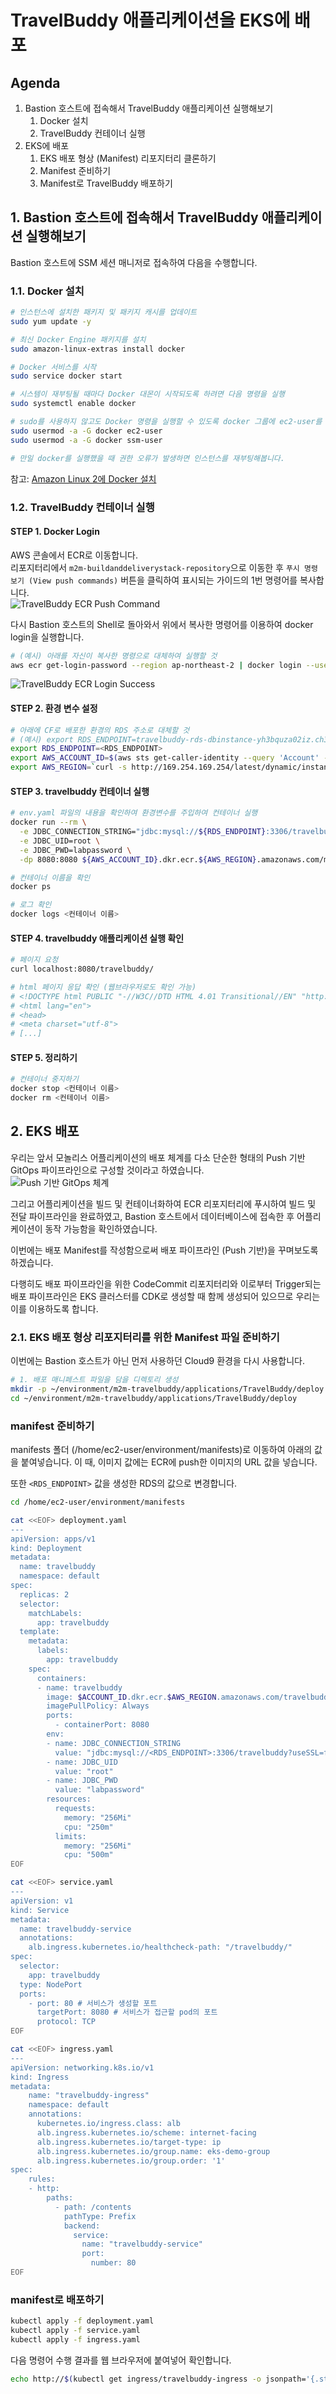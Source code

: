 # TravelBuddy 애플리케이션을 EKS에 배포

## Agenda

1. Bastion 호스트에 접속해서 TravelBuddy 애플리케이션 실행해보기 
   1. Docker 설치 
   2. TravelBuddy 컨테이너 실행
2. EKS에 배포
   1. EKS 배포 형상 (Manifest) 리포지터리 클론하기
   2. Manifest 준비하기
   2. Manifest로 TravelBuddy 배포하기

## 1. Bastion 호스트에 접속해서 TravelBuddy 애플리케이션 실행해보기
Bastion 호스트에 SSM 세션 매니저로 접속하여 다음을 수행합니다.

### 1.1. Docker 설치

```bash
# 인스턴스에 설치한 패키지 및 패키지 캐시를 업데이트
sudo yum update -y

# 최신 Docker Engine 패키지를 설치
sudo amazon-linux-extras install docker

# Docker 서비스를 시작
sudo service docker start

# 시스템이 재부팅될 때마다 Docker 대몬이 시작되도록 하려면 다음 명령을 실행
sudo systemctl enable docker

# sudo를 사용하지 않고도 Docker 명령을 실행할 수 있도록 docker 그룹에 ec2-user를 추가
sudo usermod -a -G docker ec2-user
sudo usermod -a -G docker ssm-user

# 만일 docker를 실행했을 때 권한 오류가 발생하면 인스턴스를 재부팅해봅니다.
```

참고: [Amazon Linux 2에 Docker 설치](https://docs.aws.amazon.com/ko_kr/AmazonECS/latest/developerguide/create-container-image.html#create-container-image-install-docker)

### 1.2. TravelBuddy 컨테이너 실행

#### STEP 1. Docker Login

AWS 콘솔에서 ECR로 이동합니다.<br>
리포지터리에서 `m2m-buildanddeliverystack-repository`으로 이동한 후 `푸시 명령 보기 (View push commands)` 버튼을 클릭하여 표시되는 가이드의 1번 명령어를 복사합니다.<br>
![TravelBuddy ECR Push Command](./assets/travelbuddy-ecr-push-command-step-1.png)

다시 Bastion 호스트의 Shell로 돌아와서 위에서 복사한 명령어를 이용하여 docker login을 실행합니다.
```bash
# (예시) 아래를 자신이 복사한 명령으로 대체하여 실행할 것
aws ecr get-login-password --region ap-northeast-2 | docker login --username AWS --password-stdin 256878912116.dkr.ecr.ap-northeast-2.amazonaws.com
```
![TravelBuddy ECR Login Success](./assets/travelbuddy-ecr-login-success.png)

#### STEP 2. 환경 변수 설정

```bash
# 아래에 CF로 배포한 환경의 RDS 주소로 대체할 것
# (예시) export RDS_ENDPOINT=travelbuddy-rds-dbinstance-yh3bquza02iz.ch3z4vioqkk9.ap-northeast-2.rds.amazonaws.com
export RDS_ENDPOINT=<RDS_ENDPOINT>
export AWS_ACCOUNT_ID=$(aws sts get-caller-identity --query 'Account' --output text)
export AWS_REGION=`curl -s http://169.254.169.254/latest/dynamic/instance-identity/document| grep region |awk -F\" '{print $4}'`
```

#### STEP 3. travelbuddy 컨테이너 실행

```bash
# env.yaml 파일의 내용을 확인하여 환경변수를 주입하여 컨테이너 실행
docker run --rm \
  -e JDBC_CONNECTION_STRING="jdbc:mysql://${RDS_ENDPOINT}:3306/travelbuddy?useSSL=false" \
  -e JDBC_UID=root \
  -e JDBC_PWD=labpassword \
  -dp 8080:8080 ${AWS_ACCOUNT_ID}.dkr.ecr.${AWS_REGION}.amazonaws.com/m2m-buildanddeliverystack-repository:latest

# 컨테이너 이름을 확인
docker ps

# 로그 확인
docker logs <컨테이너 이름>
```

#### STEP 4. travelbuddy 애플리케이션 실행 확인

```bash
# 페이지 요청
curl localhost:8080/travelbuddy/

# html 페이지 응답 확인 (웹브라우저로도 확인 가능)
# <!DOCTYPE html PUBLIC "-//W3C//DTD HTML 4.01 Transitional//EN" "http://www.# w3.org/TR/html4/loose.dtd">
# <html lang="en">
# <head>
# <meta charset="utf-8">
# [...]
```

#### STEP 5. 정리하기

```bash
# 컨테이너 중지하기
docker stop <컨테이너 이름>
docker rm <컨테이너 이름>
```

## 2. EKS 배포
우리는 앞서 모놀리스 어플리케이션의 배포 체계를 다소 단순한 형태의 Push 기반 GitOps 파이프라인으로 구성할 것이라고 하였습니다.<br>
![Push 기반 GitOps 체계](./assets/M2M-Replatform-Architecture.png)

그리고 어플리케이션을 빌드 및 컨테이너화하여 ECR 리포지터리에 푸시하여 빌드 및 전달 파이프라인을 완료하였고, Bastion 호스트에서 데이터베이스에 접속한 후 어플리케이션이 동작 가능함을 확인하였습니다.

이번에는 배포 Manifest를 작성함으로써 배포 파이프라인 (Push 기반)을 꾸며보도록 하겠습니다.

다행히도 배포 파이프라인을 위한 CodeCommit 리포지터리와 이로부터 Trigger되는 배포 파이프라인은 EKS 클러스터를 CDK로 생성할 때 함께 생성되어 있으므로 우리는 이를 이용하도록 합니다.

### 2.1. EKS 배포 형상 리포지터리를 위한 Manifest 파일 준비하기
이번에는 Bastion 호스트가 아닌 먼저 사용하던 Cloud9 환경을 다시 사용합니다.<br>

```bash
# 1. 배포 매니페스트 파일을 담을 디렉토리 생성
mkdir -p ~/environment/m2m-travelbuddy/applications/TravelBuddy/deploy
cd ~/environment/m2m-travelbuddy/applications/TravelBuddy/deploy

```

### manifest 준비하기

manifests 폴더 (/home/ec2-user/environment/manifests)로 이동하여 아래의 값을 붙여넣습니다. 이 때, 이미지 값에는 ECR에 push한 이미지의 URL 값을 넣습니다.

또한 `<RDS_ENDPOINT>` 값을 생성한 RDS의 값으로 변경합니다.

```bash
cd /home/ec2-user/environment/manifests

cat <<EOF> deployment.yaml
---
apiVersion: apps/v1
kind: Deployment
metadata:
  name: travelbuddy
  namespace: default
spec:
  replicas: 2
  selector:
    matchLabels:
      app: travelbuddy
  template:
    metadata:
      labels:
        app: travelbuddy
    spec:
      containers:
      - name: travelbuddy
        image: $ACCOUNT_ID.dkr.ecr.$AWS_REGION.amazonaws.com/travelbuddy:latest
        imagePullPolicy: Always
        ports:
          - containerPort: 8080
        env:
        - name: JDBC_CONNECTION_STRING
          value: "jdbc:mysql://<RDS_ENDPOINT>:3306/travelbuddy?useSSL=false"
        - name: JDBC_UID
          value: "root"
        - name: JDBC_PWD
          value: "labpassword"
        resources:
          requests:
            memory: "256Mi"
            cpu: "250m"
          limits:
            memory: "256Mi"
            cpu: "500m"
EOF
```

```bash
cat <<EOF> service.yaml
---
apiVersion: v1
kind: Service
metadata:
  name: travelbuddy-service
  annotations:
    alb.ingress.kubernetes.io/healthcheck-path: "/travelbuddy/"
spec:
  selector:
    app: travelbuddy
  type: NodePort
  ports:
    - port: 80 # 서비스가 생성할 포트
      targetPort: 8080 # 서비스가 접근할 pod의 포트
      protocol: TCP
EOF
```

```bash
cat <<EOF> ingress.yaml
---
apiVersion: networking.k8s.io/v1
kind: Ingress
metadata:
    name: "travelbuddy-ingress"
    namespace: default
    annotations:
      kubernetes.io/ingress.class: alb
      alb.ingress.kubernetes.io/scheme: internet-facing
      alb.ingress.kubernetes.io/target-type: ip
      alb.ingress.kubernetes.io/group.name: eks-demo-group
      alb.ingress.kubernetes.io/group.order: '1'
spec:
    rules:
    - http:
        paths:
          - path: /contents
            pathType: Prefix
            backend:
              service:
                name: "travelbuddy-service"
                port:
                  number: 80
EOF
```

### manifest로 배포하기

```bash
kubectl apply -f deployment.yaml
kubectl apply -f service.yaml
kubectl apply -f ingress.yaml
```

다음 명령어 수행 결과를 웹 브라우저에 붙여넣어 확인합니다.

```bash
echo http://$(kubectl get ingress/travelbuddy-ingress -o jsonpath='{.status.loadBalancer.ingress[*].hostname}')
```
